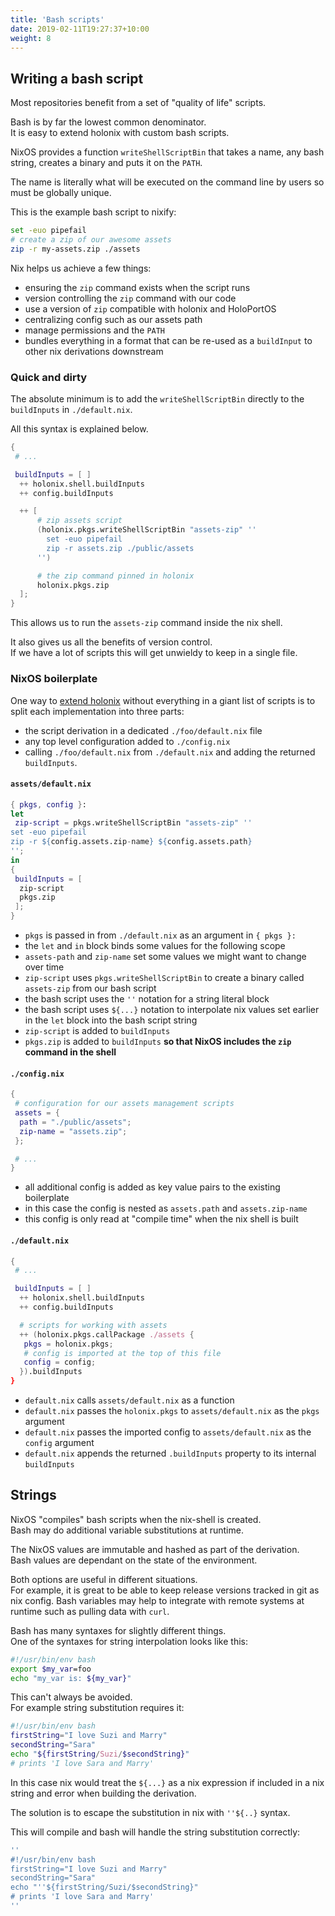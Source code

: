 ```yaml
---
title: 'Bash scripts'
date: 2019-02-11T19:27:37+10:00
weight: 8
---
```


## Writing a bash script

Most repositories benefit from a set of "quality of life" scripts.

Bash is by far the lowest common denominator.  
It is easy to extend holonix with custom bash scripts.

NixOS provides a function `writeShellScriptBin` that takes a name, any bash string, creates a binary and puts it on the `PATH`.

The name is literally what will be executed on the command line by users so must be globally unique.

This is the example bash script to nixify:

```bash
set -euo pipefail
# create a zip of our awesome assets
zip -r my-assets.zip ./assets
```

Nix helps us achieve a few things:

- ensuring the `zip` command exists when the script runs
- version controlling the `zip` command with our code
- use a version of `zip` compatible with holonix and HoloPortOS
- centralizing config such as our assets path
- manage permissions and the `PATH`
- bundles everything in a format that can be re-used as a `buildInput` to other nix derivations downstream

### Quick and dirty

The absolute minimum is to add the `writeShellScriptBin` directly to the `buildInputs` in `./default.nix`.

All this syntax is explained below.

```nix
{
 # ...

 buildInputs = [ ]
  ++ holonix.shell.buildInputs
  ++ config.buildInputs

  ++ [
      # zip assets script
      (holonix.pkgs.writeShellScriptBin "assets-zip" ''
        set -euo pipefail
        zip -r assets.zip ./public/assets
      '')

      # the zip command pinned in holonix
      holonix.pkgs.zip
  ];
}
```

This allows us to run the `assets-zip` command inside the nix shell.

It also gives us all the benefits of version control.  
If we have a lot of scripts this will get unwieldy to keep in a single file.

### NixOS boilerplate

One way to [extend holonix](/configure) without everything in a giant list of scripts is to split each implementation into three parts:

- the script derivation in a dedicated `./foo/default.nix` file
- any top level configuration added to `./config.nix`
- calling `./foo/default.nix` from `./default.nix` and adding the returned `buildInputs`.

#### `assets/default.nix`

```nix
{ pkgs, config }:
let
 zip-script = pkgs.writeShellScriptBin "assets-zip" ''
set -euo pipefail
zip -r ${config.assets.zip-name} ${config.assets.path}
'';
in
{
 buildInputs = [
  zip-script
  pkgs.zip
 ];
}
```

- `pkgs` is passed in from `./default.nix` as an argument in `{ pkgs }:`
- the `let` and `in` block binds some values for the following scope
- `assets-path` and `zip-name` set some values we might want to change over time
- `zip-script` uses `pkgs.writeShellScriptBin` to create a binary called `assets-zip` from our bash script
- the bash script uses the `''` notation for a string literal block
- the bash script uses `${...}` notation to interpolate nix values set earlier in the `let` block into the bash script string
- `zip-script` is added to `buildInputs`
- `pkgs.zip` is added to `buildInputs` **so that NixOS includes the `zip` command in the shell**


#### `./config.nix`

```nix
{
 # configuration for our assets management scripts
 assets = {
  path = "./public/assets";
  zip-name = "assets.zip";
 };

 # ...
}
```

- all additional config is added as key value pairs to the existing boilerplate
- in this case the config is nested as `assets.path` and `assets.zip-name`
- this config is only read at "compile time" when the nix shell is built

#### `./default.nix`

```nix
{
 # ...

 buildInputs = [ ]
  ++ holonix.shell.buildInputs
  ++ config.buildInputs

  # scripts for working with assets
  ++ (holonix.pkgs.callPackage ./assets {
   pkgs = holonix.pkgs;
   # config is imported at the top of this file
   config = config;
  }).buildInputs
}
```

- `default.nix` calls `assets/default.nix` as a function
- `default.nix` passes the `holonix.pkgs` to `assets/default.nix` as the `pkgs` argument
- `default.nix` passes the imported config to `assets/default.nix` as the `config` argument
- `default.nix` appends the returned `.buildInputs` property to its internal `buildInputs`

## Strings

NixOS "compiles" bash scripts when the nix-shell is created.  
Bash may do additional variable substitutions at runtime.

The NixOS values are immutable and hashed as part of the derivation.  
Bash values are dependant on the state of the environment.

Both options are useful in different situations.  
For example, it is great to be able to keep release versions tracked in git as nix config. Bash variables may help to integrate with remote systems at runtime such as pulling data with `curl`.

Bash has many syntaxes for slightly different things.  
One of the syntaxes for string interpolation looks like this:

```bash
#!/usr/bin/env bash
export $my_var=foo
echo "my_var is: ${my_var}"
```

This can't always be avoided.  
For example string substitution requires it:

```bash
#!/usr/bin/env bash
firstString="I love Suzi and Marry"
secondString="Sara"
echo "${firstString/Suzi/$secondString}"    
# prints 'I love Sara and Marry'
```

In this case nix would treat the `${...}` as a nix expression if included in a nix string and error when building the derivation.

The solution is to escape the substitution in nix with `''${..}` syntax.

This will compile and bash will handle the string substitution correctly:

```nix
''
#!/usr/bin/env bash
firstString="I love Suzi and Marry"
secondString="Sara"
echo "''${firstString/Suzi/$secondString}"    
# prints 'I love Sara and Marry'
''
```
